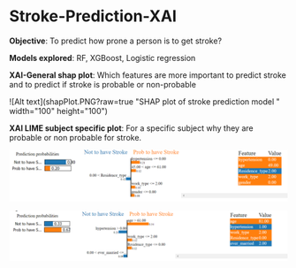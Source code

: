 # Stroke-Prediction-XAI

**Objective**: To predict how prone a person is to get stroke? 

**Models explored**: RF, XGBoost, Logistic regression

**XAI-General shap plot**: Which features are more important to predict stroke and to predict if stroke is probable or non-probable 

![Alt text](shapPlot.PNG?raw=true "SHAP plot of stroke prediction model " width="100" height="100")

**XAI LIME subject specific plot**: For a specific subject why they are probable or non probable for stroke.

![Alt text](subj3.PNG?raw=true "LIME plot of stroke prediction for a random subject probable not to get stroke")

![Alt text](subj10.PNG?raw=true "LIME plot of stroke prediction for a subject probable to get stroke")
